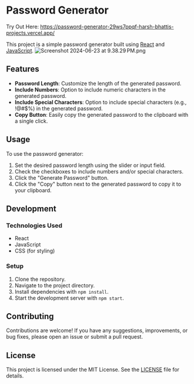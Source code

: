 # Password Generator

Try Out Here: https://password-generator-29ws7ppqf-harsh-bhattis-projects.vercel.app/

This project is a simple password generator built using [React](https://reactjs.org/) and [JavaScript](https://developer.mozilla.org/en-US/docs/Web/JavaScript).
![Screenshot 2024-06-23 at 9.38.29 PM.png](src%2Fassets%2FScreenshot%202024-06-23%20at%209.38.29%E2%80%AFPM.png)
## Features

- **Password Length**: Customize the length of the generated password.
- **Include Numbers**: Option to include numeric characters in the generated password.
- **Include Special Characters**: Option to include special characters (e.g., !@#$%) in the generated password.
- **Copy Button**: Easily copy the generated password to the clipboard with a single click.

## Usage

To use the password generator:

1. Set the desired password length using the slider or input field.
2. Check the checkboxes to include numbers and/or special characters.
3. Click the "Generate Password" button.
4. Click the "Copy" button next to the generated password to copy it to your clipboard.

## Development

### Technologies Used

- React
- JavaScript
- CSS (for styling)

### Setup

1. Clone the repository.
2. Navigate to the project directory.
3. Install dependencies with `npm install`.
4. Start the development server with `npm start`.

## Contributing

Contributions are welcome! If you have any suggestions, improvements, or bug fixes, please open an issue or submit a pull request.

## License

This project is licensed under the MIT License. See the [LICENSE](./LICENSE) file for details.
